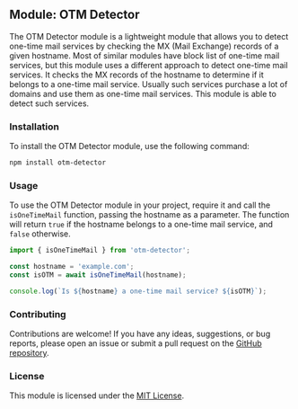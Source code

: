 ## Module: OTM Detector

The OTM Detector module is a lightweight module that allows you to detect one-time mail services by checking the MX (Mail Exchange) records of a given hostname.
Most of similar modules have block list of one-time mail services, but this module uses a different approach to detect one-time mail services. It checks the MX records of the hostname to determine if it belongs to a one-time mail service. Usually such services purchase a lot of domains and use them as one-time mail services. This module is able to detect such services.

### Installation

To install the OTM Detector module, use the following command:

```bash
npm install otm-detector
```

### Usage

To use the OTM Detector module in your project, require it and call the `isOneTimeMail` function, passing the hostname as a parameter. The function will return `true` if the hostname belongs to a one-time mail service, and `false` otherwise.

```javascript
import { isOneTimeMail } from 'otm-detector';

const hostname = 'example.com';
const isOTM = await isOneTimeMail(hostname);

console.log(`Is ${hostname} a one-time mail service? ${isOTM}`);
```

### Contributing

Contributions are welcome! If you have any ideas, suggestions, or bug reports, please open an issue or submit a pull request on the [GitHub repository](https://github.com/short-io/otm-detector).

### License

This module is licensed under the [MIT License](https://opensource.org/licenses/MIT).
